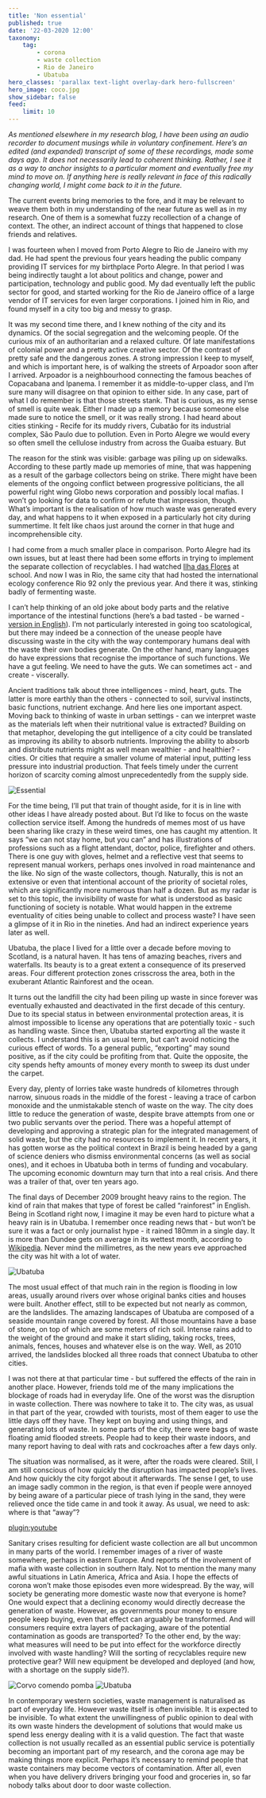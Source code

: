 ```yaml
---
title: 'Non essential'
published: true
date: '22-03-2020 12:00'
taxonomy:
    tag:
        - corona
        - waste collection
        - Rio de Janeiro
        - Ubatuba
hero_classes: 'parallax text-light overlay-dark hero-fullscreen'
hero_image: coco.jpg
show_sidebar: false
feed:
    limit: 10
---
```


*As mentioned elsewhere in my research blog, I have been using an audio recorder to document musings while in voluntary confinement. Here’s an edited (and expanded) transcript of some of these recordings, made some days ago. It does not necessarily lead to coherent thinking. Rather, I see it as a way to anchor insights to a particular moment and eventually free my mind to move on. If anything here is really relevant in face of this radically changing world, I might come back to it in the future.*

The current events bring memories to the fore, and it may be relevant to weave them both in my understanding of the near future as well as in my research. One of them is a somewhat fuzzy recollection of a change of context. The other, an indirect account of things that happened to close friends and relatives.

I was fourteen when I moved from Porto Alegre to Rio de Janeiro with my dad. He had spent the previous four years heading the public company providing IT services for my birthplace Porto Alegre. In that period I was being indirectly taught a lot about politics and change, power and participation, technology and public good. My dad eventually left the public sector for good, and started working for the Rio de Janeiro office of a large vendor of IT services for even larger corporations. I joined him in Rio, and found myself in a city too big and messy to grasp.

It was my second time there, and I knew nothing of the city and its dynamics. Of the social segregation and the welcoming people. Of the curious mix of an authoritarian and a relaxed culture. Of late manifestations of colonial power and a pretty active creative sector. Of the contrast of pretty safe and the dangerous zones. A strong impression I keep to myself, and which is important here, is of walking the streets of Arpoador soon after I arrived. Arpoador is a neighbourhood connecting the famous beaches of Copacabana and Ipanema. I remember it as middle-to-upper class, and I’m sure many will disagree on that opinion to either side. In any case, part of what I do remember is that those streets stank. That is curious, as my sense of smell is quite weak. Either I made up a memory because someone else made sure to notice the smell, or it was really strong. I had heard about cities stinking - Recife for its muddy rivers, Cubatão for its industrial complex, São Paulo due to pollution. Even in Porto Alegre we would every so often smell the cellulose industry from across the Guaiba estuary. But 

The reason for the stink was visible: garbage was piling up on sidewalks. According to these partly made up memories of mine, that was happening as a result of the garbage collectors being on strike. There might have been elements of the ongoing conflict between progressive politicians, the all powerful right wing Globo news corporation and possibly local mafias. I won’t go looking for data to confirm or refute that impression, though. What’s important is the realisation of how much waste was generated every day, and what happens to it when exposed in a particularly hot city during summertime. It felt like chaos just around the corner in that huge and incomprehensible city.

I had come from a much smaller place in comparison. Porto Alegre had its own issues, but at least there had been some efforts in trying to implement the separate collection of recyclables. I had watched [Ilha das Flores](../ilha-das-flores) at school. And now I was in Rio, the same city that had hosted the international ecology conference Rio 92 only the previous year. And there it was, stinking badly of fermenting waste.

I can’t help thinking of an old joke about body parts and the relative importance of the intestinal functions (here’s a bad tasted - be warned - [version in English](https://gregferro.com/joke-when-the-body-was-first-made-who-was-the-most-important/)). I’m not particularly interested in going too scatological, but there may indeed be a connection of the unease people have discussing waste in the city with the way contemporary humans deal with the waste their own bodies generate. On the other hand, many languages do have expressions that recognise the importance of such functions. We have a gut feeling. We need to have the guts. We can sometimes act - and create - viscerally. 

Ancient traditions talk about three intelligences - mind, heart, guts. The latter is more earthly than the others - connected to soil, survival instincts, basic functions, nutrient exchange. And here lies one important aspect. Moving back to thinking of waste in urban settings - can we interpret waste as the materials left when their nutritional value is extracted? Building on that metaphor, developing the gut intelligence of a city could be translated as improving its ability to absorb nutrients. Improving the ability to absorb and distribute nutrients might as well mean wealthier - and healthier? - cities. Or cities that require a smaller volume of material input, putting less pressure into industrial production. That feels timely under the current horizon of scarcity coming almost unprecedentedly from the supply side.

![Essential](essential.jpg)

For the time being, I’ll put that train of thought aside, for it is in line with other ideas I have already posted about. But I’d like to focus on the waste collection service itself. Among the hundreds of memes most of us have been sharing like crazy in these weird times, one has caught my attention. It says “we can not stay home, but you can” and has illustrations of professions such as a flight attendant, doctor, police, firefighter and others. There is one guy with gloves, helmet and a reflective vest that seems to represent manual workers, perhaps ones involved in road maintenance and the like. No sign of the waste collectors, though. Naturally, this is not an extensive or even that intentional account of the priority of societal roles, which are significantly more numerous than half a dozen. But as my radar is set to this topic, the invisibility of waste for what is understood as basic functioning of society is notable. What would happen in the extreme eventuality of cities being unable to collect and process waste? I have seen a glimpse of it in Rio in the nineties. And had an indirect experience years later as well.

Ubatuba, the place I lived for a little over a decade before moving to Scotland, is a natural haven. It has tens of amazing beaches, rivers and waterfalls. Its beauty is to a great extent a consequence of its preserved areas. Four different protection zones crisscross the area, both in the exuberant Atlantic Rainforest and the ocean.

It turns out the landfill the city had been piling up waste in since forever was eventually exhausted and deactivated in the first decade of this century. Due to its special status in between environmental protection areas, it is almost impossible to license any operations that are potentially toxic - such as handling waste. Since then, Ubatuba started exporting all the waste it collects. I understand this is an usual term, but can’t avoid noticing the curious effect of words. To a general public, “exporting” may sound positive, as if the city could be profiting from that. Quite the opposite, the city spends hefty amounts of money every month to sweep its dust under the carpet. 

Every day, plenty of lorries take waste hundreds of kilometres through narrow, sinuous roads in the middle of the forest - leaving a trace of carbon monoxide and the unmistakable stench of waste on the way. The city does little to reduce the generation of waste, despite brave attempts from one or two public servants over the period. There was a hopeful attempt of developing and approving a strategic plan for the integrated management of solid waste, but the city had no resources to implement it. In recent years, it has gotten worse as the political context in Brazil is being headed by a gang of science deniers who dismiss environmental concerns (as well as social ones), and it echoes in Ubatuba both in terms of funding and vocabulary. The upcoming economic downturn may turn that into a real crisis. And there was a trailer of that, over ten years ago.

The final days of December 2009 brought heavy rains to the region. The kind of rain that makes that type of forest be called “rainforest” in English. Being in Scotland right now, I imagine it may be even hard to picture what a heavy rain is in Ubatuba. I remember once reading news that - but won’t be sure it was a fact or only journalist hype - it rained 180mm in a single day. It is more than Dundee gets on average in its wettest month, according to [Wikipedia](https://en.wikipedia.org/wiki/Dundee). Never mind the millimetres, as the new years eve approached the city was hit with a lot of water.

![Ubatuba](ubatuba.jpg)

The most usual effect of that much rain in the region is flooding in low areas, usually around rivers over whose original banks cities and houses were built. Another effect, still to be expected but not nearly as common, are the landslides. The amazing landscapes of Ubatuba are composed of a seaside mountain range covered by forest. All those mountains have a base of stone, on top of which are some meters of rich soil. Intense rains add to the weight of the ground and make it start sliding, taking rocks, trees, animals, fences, houses and whatever else is on the way. Well, as 2010 arrived, the landslides blocked all three roads that connect Ubatuba to other cities.

I was not there at that particular time - but suffered the effects of the rain in another place. However, friends told me of the many implications the blockage of roads had in everyday life. One of the worst was the disruption in waste collection. There was nowhere to take it to. The city was, as usual in that part of the year, crowded with tourists, most of them eager to use the little days off they have. They kept on buying and using things, and generating lots of waste. In some parts of the city, there were bags of waste floating amid flooded streets. People had to keep their waste indoors, and many report having to deal with rats and cockroaches after a few days only. 

The situation was normalised, as it were, after the roads were cleared. Still, I am still conscious of how quickly the disruption has impacted people’s lives. And how quickly the city forgot about it afterwards. The sense I get, to use an image sadly common in the region, is that even if people were annoyed by being aware of a particular piece of trash lying in the sand, they were relieved once the tide came in and took it away. As usual, we need to ask: where is that “away”? 

[plugin:youtube](https://www.youtube.com/watch?v=squ_k6mm8yQ)

Sanitary crises resulting for deficient waste collection are all but uncommon in many parts of the world. I remember images of a river of waste somewhere, perhaps in eastern Europe. And reports of the involvement of mafia with waste collection in southern Italy. Not to mention the many many awful situations in Latin America, Africa and Asia. I hope the effects of corona won’t make those episodes even more widespread. By the way, will society be generating more domestic waste now that everyone is home? One would expect that a declining economy would directly decrease the generation of waste. However, as governments pour money to ensure people keep buying, even that effect can arguably be transformed. And will consumers require extra layers of packaging, aware of the potential contamination as goods are transported? To the other end, by the way: what measures will need to be put into effect for the workforce directly involved with waste handling? Will the sorting of recyclables require new protective gear? Will new equipment be developed and deployed (and how, with a shortage on the supply side?).

![Corvo comendo pomba](birds.jpg?lightbox=1200&resize=400)
![Ubatuba](coco.jpg?lightbox=1200&resize=400)


In contemporary western societies, waste management is naturalised as part of everyday life. However waste itself is often invisible. It is expected to be invisible. To what extent the unwillingness of public opinion to deal with its own waste hinders the development of solutions that would make us spend less energy dealing with it is a valid question. The fact that waste collection is not usually recalled as an essential public service is potentially becoming an important part of my research, and the corona age may be making things more explicit. Perhaps it’s necessary to remind people that waste containers may become vectors of contamination. After all, even when you have delivery drivers bringing your food and groceries in, so far nobody talks about door to door waste collection. 